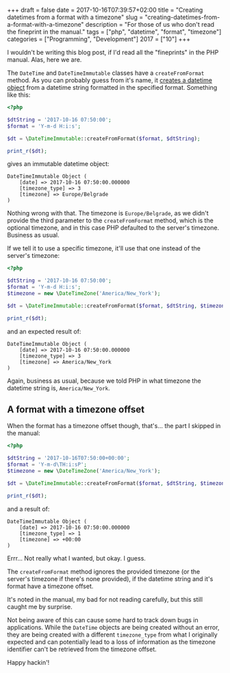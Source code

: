+++
draft = false
date = 2017-10-16T07:39:57+02:00
title = "Creating datetimes from a format with a timezone"
slug = "creating-datetimes-from-a-format-with-a-timezone"
description = "For those of us who don't read the fineprint in the manual."
tags = ["php", "datetime", "format", "timezone"]
categories = ["Programming", "Development"]
2017 = ["10"]
+++

I wouldn't be writing this blog post, if I'd read all the "fineprints" in the PHP manual. Alas, here we are.

The `DateTime` and `DateTimeImmutable` classes have a `createFromFormat` method. As you can probably guess from it's name, it [creates a datetime object](https://secure.php.net/manual/en/datetime.createfromformat.php) from a datetime string formatted in the specified format. Something like this:

``` php
<?php

$dtString = '2017-10-16 07:50:00';
$format = 'Y-m-d H:i:s';

$dt = \DateTimeImmutable::createFromFormat($format, $dtString);

print_r($dt);
```

gives an immutable datetime object:

``` text
DateTimeImmutable Object (
    [date] => 2017-10-16 07:50:00.000000
    [timezone_type] => 3
    [timezone] => Europe/Belgrade
)
```

Nothing wrong with that. The timezone is `Europe/Belgrade`, as we didn't provide the third parameter to the `createFromFormat` method, which is the optional timezone, and in this case PHP
defaulted to the server's timezone. Business as usual.

If we tell it to use a specific timezone, it'll use that one instead of the server's timezone:

``` php
<?php

$dtString = '2017-10-16 07:50:00';
$format = 'Y-m-d H:i:s';
$timezone = new \DateTimeZone('America/New_York');

$dt = \DateTimeImmutable::createFromFormat($format, $dtString, $timezone);

print_r($dt);
```

and an expected result of:

``` text
DateTimeImmutable Object (
    [date] => 2017-10-16 07:50:00.000000
    [timezone_type] => 3
    [timezone] => America/New_York
)
```

Again, business as usual, because we told PHP in what timezone the datetime string is, `America/New_York`.

## A format with a timezone offset

When the format has a timezone offset though, that's... the part I skipped in the manual:

``` php
<?php

$dtString = '2017-10-16T07:50:00+00:00';
$format = 'Y-m-d\TH:i:sP';
$timezone = new \DateTimeZone('America/New_York');

$dt = \DateTimeImmutable::createFromFormat($format, $dtString, $timezone);

print_r($dt);
```

and a result of:

``` text
DateTimeImmutable Object (
    [date] => 2017-10-16 07:50:00.000000
    [timezone_type] => 1
    [timezone] => +00:00
)
```

Errr... Not really what I wanted, but okay. I guess.

The `createFromFormat` method ignores the provided timezone (or the server's timezone if there's none provided), if the datetime string and it's format have a timezone offset.

It's noted in the manual, my bad for not reading carefully, but this still caught me by surprise.

Not being aware of this can cause some hard to track down bugs in applications. While the `DateTime` objects are being created without an error, they are being created with a different `timezone_type` from what I originally expected and can potentially lead to a loss of information as the timezone identifier can't be retrieved from the timezone offset.

Happy hackin'!
